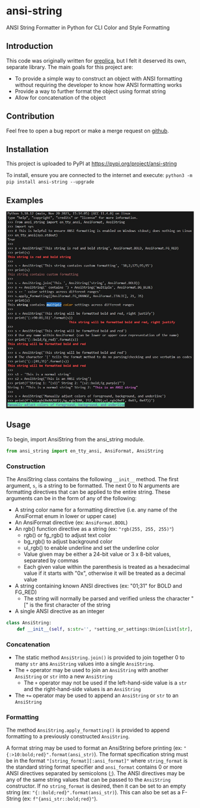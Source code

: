 # ansi-string

ANSI String Formatter in Python for CLI Color and Style Formatting

## Introduction

This code was originally written for [greplica](https://pypi.org/project/greplica/), but I felt it deserved its own, separate library. The main goals for this project are:
- To provide a simple way to construct an object with ANSI formatting without requiring the developer to know how ANSI formatting works
- Provide a way to further format the object using format string
- Allow for concatenation of the object

## Contribution

Feel free to open a bug report or make a merge request on [github](https://github.com/Tails86/ansi-string/issues).

## Installation
This project is uploaded to PyPI at https://pypi.org/project/ansi-string

To install, ensure you are connected to the internet and execute: `python3 -m pip install ansi-string --upgrade`

## Examples

![Examples](https://raw.githubusercontent.com/Tails86/ansi-string/0e2c943f25ccc219256204511fd308652a8075c0/docs/examples.jpg)

## Usage

To begin, import AnsiString from the ansi_string module.

```py
from ansi_string import en_tty_ansi, AnsiFormat, AnsiString
```

### Construction

The AnsiString class contains the following `__init__` method. The first argument, `s`, is a string to be formatted. The next 0 to N arguments are formatting directives that can be applied to the entire string. These arguments can be in the form of any of the following:
- A string color name for a formatting directive (i.e. any name of the AnsiFormat enum in lower or upper case)
- An AnsiFormat directive (ex: `AnsiFormat.BOOL`)
- An rgb() function directive as a string (ex: `"rgb(255, 255, 255)"`)
    - rgb() or fg_rgb() to adjust text color
    - bg_rgb() to adjust background color
    - ul_rgb() to enable underline and set the underline color
    - Value given may be either a 24-bit value or 3 x 8-bit values, separated by commas
    - Each given value within the parenthesis is treated as a hexadecimal value if it starts with "0x", otherwise it will be treated as a decimal value
- A string containing known ANSI directives (ex: "01;31" for BOLD and FG_RED)
    - The string will normally be parsed and verified unless the character "[" is the first character of the string
- A single ANSI directive as an integer

```py
class AnsiString:
    def __init__(self, s:str='', *setting_or_settings:Union[List[str], str, List[int], int, List[AnsiFormat], AnsiFormat]): ...
```

### Concatenation

- The static method `AnsiString.join()` is provided to join together 0 to many `str` ans `AnsiString` values into a single `AnsiString`.
- The `+` operator may be used to join an `AnsiString` with another `AnsiString` or `str` into a new `AnsiString`
    - The `+` operator may not be used if the left-hand-side value is a `str` and the right-hand-side values is an `AnsiString`
- The `+=` operator may be used to append an `AnsiString` or `str` to an `AnsiString`

### Formatting

The method `AnsiString.apply_formatting()` is provided to append formatting to a previously constructed `AnsiString`.

A format string may be used to format an AnsiString before printing (ex: `"{:>10:bold;red}".format(ansi_str)`). The format specification string must be in the format `"[string_format][:ansi_format]"` where `string_format` is the standard string format specifier and `ansi_format` contains 0 or more ANSI directives separated by semicolons (;). The ANSI directives may be any of the same string values that can be passed to the `AnsiString` constructor. If no `string_format` is desired, then it can be set to an empty string (ex: `"{::bold;red}".format(ansi_str)`). This can also be set as a F-String (ex: `f"{ansi_str::bold;red}"`).
